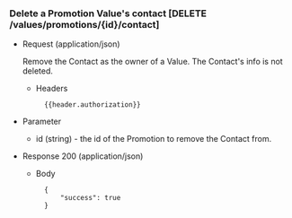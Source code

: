 ### Delete a Promotion Value's contact [DELETE /values/promotions/{id}/contact]

+ Request (application/json)

    Remove the Contact as the owner of a Value.  The Contact's info is not deleted.

    + Headers
    
            {{header.authorization}}

+ Parameter
    + id (string) - the id of the Promotion to remove the Contact from.

+ Response 200 (application/json)

    + Body

            {
                "success": true
            }
